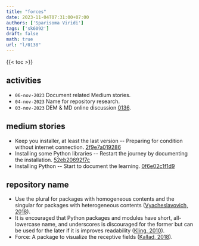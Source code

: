 ```yaml
---
title: "forces"
date: 2023-11-04T07:31:00+07:00
authors: ['Sparisoma Viridi']
tags: ['sk6092']
draft: false
math: true
url: "l/0138"
---
```

{{< toc >}}


## activities
+ `06-nov-2023` Document related Medium stories.
+ `04-nov-2023` Name for repository research.
+ `03-nov-2023` DEM & MD online discussion [0136](../0136/).


## medium stories
+ Keep you installer, at least the last version -- Preparing for condition without internet connection. [2f9e7a019286](https://medium.com/@6unpnp/keep-you-installer-at-least-the-last-version-2f9e7a019286)
+ Installing some Python libraries -- Restart the journey by documenting the installation. [52eb20692f7c](https://medium.com/@6unpnp/installing-some-python-libraries-52eb20692f7c)
+ Installing Python -- Start to document the learning. [0f6e02c1f1d9](https://medium.com/@6unpnp/installing-python-0f6e02c1f1d9)


## repository name
+ Use the plural for packages with homogeneous contents and the singular for packages with heterogeneous contents ([Vyacheslavovich, 2018](https://softwareengineering.stackexchange.com/a/75929/412661)).
+ It is encouraged that Python packages and modules have short, all-lowercase name, and underscores is discouraged for the former but can be used for the later if it is improves readability ([Kling, 2010](https://stackoverflow.com/a/2852305/9475509)).
+ Force: A package to visualize the receptive fields ([Kallad, 2018](https://pypi.org/project/force/)).